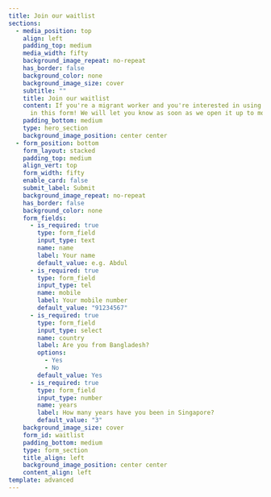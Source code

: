 ```yaml
---
title: Join our waitlist
sections:
  - media_position: top
    align: left
    padding_top: medium
    media_width: fifty
    background_image_repeat: no-repeat
    has_border: false
    background_color: none
    background_image_size: cover
    subtitle: ""
    title: Join our waitlist
    content: If you're a migrant worker and you're interested in using the app, fill
      in this form! We will let you know as soon as we open it up to more users.
    padding_bottom: medium
    type: hero_section
    background_image_position: center center
  - form_position: bottom
    form_layout: stacked
    padding_top: medium
    align_vert: top
    form_width: fifty
    enable_card: false
    submit_label: Submit
    background_image_repeat: no-repeat
    has_border: false
    background_color: none
    form_fields:
      - is_required: true
        type: form_field
        input_type: text
        name: name
        label: Your name
        default_value: e.g. Abdul
      - is_required: true
        type: form_field
        input_type: tel
        name: mobile
        label: Your mobile number
        default_value: "91234567"
      - is_required: true
        type: form_field
        input_type: select
        name: country
        label: Are you from Bangladesh?
        options:
          - Yes
          - No
        default_value: Yes
      - is_required: true
        type: form_field
        input_type: number
        name: years
        label: How many years have you been in Singapore?
        default_value: "3"
    background_image_size: cover
    form_id: waitlist
    padding_bottom: medium
    type: form_section
    title_align: left
    background_image_position: center center
    content_align: left
template: advanced
---
```

